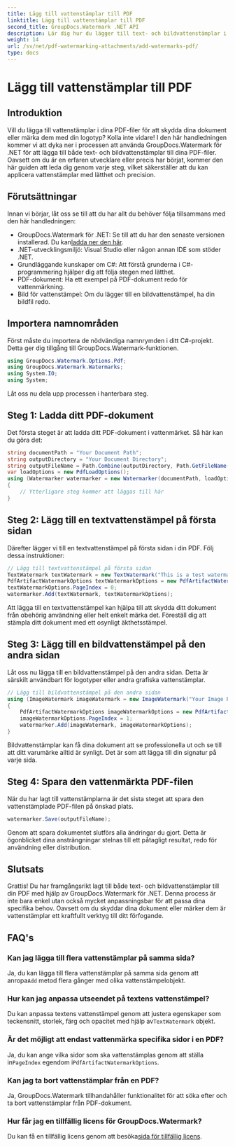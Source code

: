 ```yaml
---
title: Lägg till vattenstämplar till PDF
linktitle: Lägg till vattenstämplar till PDF
second_title: GroupDocs.Watermark .NET API
description: Lär dig hur du lägger till text- och bildvattenstämplar i dina PDF-filer med hjälp av GroupDocs.Watermark for .NET med vår omfattande steg-för-steg-guide.
weight: 14
url: /sv/net/pdf-watermarking-attachments/add-watermarks-pdf/
type: docs
---
```

# Lägg till vattenstämplar till PDF

## Introduktion
Vill du lägga till vattenstämplar i dina PDF-filer för att skydda dina dokument eller märka dem med din logotyp? Kolla inte vidare! I den här handledningen kommer vi att dyka ner i processen att använda GroupDocs.Watermark för .NET för att lägga till både text- och bildvattenstämplar till dina PDF-filer. Oavsett om du är en erfaren utvecklare eller precis har börjat, kommer den här guiden att leda dig genom varje steg, vilket säkerställer att du kan applicera vattenstämplar med lätthet och precision.
## Förutsättningar
Innan vi börjar, låt oss se till att du har allt du behöver följa tillsammans med den här handledningen:
-  GroupDocs.Watermark för .NET: Se till att du har den senaste versionen installerad. Du kan[ladda ner den här](https://releases.groupdocs.com/Watermark/net/).
- .NET-utvecklingsmiljö: Visual Studio eller någon annan IDE som stöder .NET.
- Grundläggande kunskaper om C#: Att förstå grunderna i C#-programmering hjälper dig att följa stegen med lätthet.
- PDF-dokument: Ha ett exempel på PDF-dokument redo för vattenmärkning.
- Bild för vattenstämpel: Om du lägger till en bildvattenstämpel, ha din bildfil redo.
## Importera namnområden
Först måste du importera de nödvändiga namnrymden i ditt C#-projekt. Detta ger dig tillgång till GroupDocs.Watermark-funktionen.
```csharp
using GroupDocs.Watermark.Options.Pdf;
using GroupDocs.Watermark.Watermarks;
using System.IO;
using System;
```
Låt oss nu dela upp processen i hanterbara steg.
## Steg 1: Ladda ditt PDF-dokument
Det första steget är att ladda ditt PDF-dokument i vattenmärket. Så här kan du göra det:
```csharp
string documentPath = "Your Document Path";
string outputDirectory = "Your Document Directory";
string outputFileName = Path.Combine(outputDirectory, Path.GetFileName(documentPath));
var loadOptions = new PdfLoadOptions();
using (Watermarker watermarker = new Watermarker(documentPath, loadOptions))
{
    // Ytterligare steg kommer att läggas till här
}
```
## Steg 2: Lägg till en textvattenstämpel på första sidan
Därefter lägger vi till en textvattenstämpel på första sidan i din PDF. Följ dessa instruktioner:
```csharp
// Lägg till textvattenstämpel på första sidan
TextWatermark textWatermark = new TextWatermark("This is a test watermark", new Font("Arial", 8));
PdfArtifactWatermarkOptions textWatermarkOptions = new PdfArtifactWatermarkOptions();
textWatermarkOptions.PageIndex = 0;
watermarker.Add(textWatermark, textWatermarkOptions);
```

Att lägga till en textvattenstämpel kan hjälpa till att skydda ditt dokument från obehörig användning eller helt enkelt märka det. Föreställ dig att stämpla ditt dokument med ett osynligt äkthetsstämpel.
## Steg 3: Lägg till en bildvattenstämpel på den andra sidan
Låt oss nu lägga till en bildvattenstämpel på den andra sidan. Detta är särskilt användbart för logotyper eller andra grafiska vattenstämplar.
```csharp
// Lägg till bildvattenstämpel på den andra sidan
using (ImageWatermark imageWatermark = new ImageWatermark("Your Image Path"))
{
    PdfArtifactWatermarkOptions imageWatermarkOptions = new PdfArtifactWatermarkOptions();
    imageWatermarkOptions.PageIndex = 1;
    watermarker.Add(imageWatermark, imageWatermarkOptions);
}
```

Bildvattenstämplar kan få dina dokument att se professionella ut och se till att ditt varumärke alltid är synligt. Det är som att lägga till din signatur på varje sida.
## Steg 4: Spara den vattenmärkta PDF-filen
När du har lagt till vattenstämplarna är det sista steget att spara den vattenstämplade PDF-filen på önskad plats.
```csharp
watermarker.Save(outputFileName);
```
Genom att spara dokumentet slutförs alla ändringar du gjort. Detta är ögonblicket dina ansträngningar stelnas till ett påtagligt resultat, redo för användning eller distribution.
## Slutsats
Grattis! Du har framgångsrikt lagt till både text- och bildvattenstämplar till din PDF med hjälp av GroupDocs.Watermark för .NET. Denna process är inte bara enkel utan också mycket anpassningsbar för att passa dina specifika behov. Oavsett om du skyddar dina dokument eller märker dem är vattenstämplar ett kraftfullt verktyg till ditt förfogande.
## FAQ's
### Kan jag lägga till flera vattenstämplar på samma sida?
 Ja, du kan lägga till flera vattenstämplar på samma sida genom att anropa`Add` metod flera gånger med olika vattenstämpelobjekt.
### Hur kan jag anpassa utseendet på textens vattenstämpel?
 Du kan anpassa textens vattenstämpel genom att justera egenskaper som teckensnitt, storlek, färg och opacitet med hjälp av`TextWatermark` objekt.
### Är det möjligt att endast vattenmärka specifika sidor i en PDF?
 Ja, du kan ange vilka sidor som ska vattenstämplas genom att ställa in`PageIndex` egendom i`PdfArtifactWatermarkOptions`.
### Kan jag ta bort vattenstämplar från en PDF?
Ja, GroupDocs.Watermark tillhandahåller funktionalitet för att söka efter och ta bort vattenstämplar från PDF-dokument.
### Hur får jag en tillfällig licens för GroupDocs.Watermark?
Du kan få en tillfällig licens genom att besöka[sida för tillfällig licens](https://purchase.groupdocs.com/temporary-license/).
